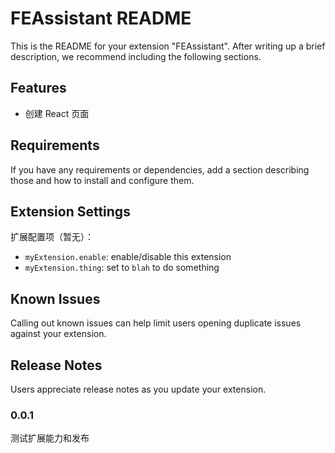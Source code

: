 # FEAssistant README

This is the README for your extension "FEAssistant". After writing up a brief description, we recommend including the following sections.

## Features

- 创建 React 页面

## Requirements

If you have any requirements or dependencies, add a section describing those and how to install and configure them.

## Extension Settings

扩展配置项（暂无）：

* `myExtension.enable`: enable/disable this extension
* `myExtension.thing`: set to `blah` to do something

## Known Issues

Calling out known issues can help limit users opening duplicate issues against your extension.

## Release Notes

Users appreciate release notes as you update your extension.

### 0.0.1

测试扩展能力和发布

